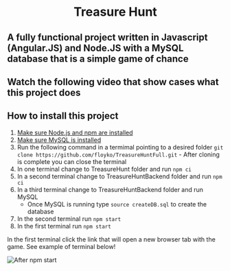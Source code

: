 <h1 align="center" >Treasure Hunt</h1>
<h2>A fully functional project written in Javascript (Angular.JS) and Node.JS with a MySQL database that is a simple game of chance</h2>
<h2> Watch the following video that show cases what this project does</h2>


<h2>How to install this project</h2>

1. [Make sure Node.js and npm are installed](https://nodejs.org/en/download)
2. [Make sure MySQL is installed](https://dev.mysql.com/downloads/)
3. Run the following command in a termimal pointing to a desired folder `git clone https://github.com/floyko/TreasureHuntFull.git` - After cloning is complete you can close the terminal
4. In one terminal change to TreasureHunt folder and run `npm ci`
5. In a second terminal change to TreasureHuntBackend folder and run `npm ci`
6. In a third terminal change to TreasureHuntBackend folder and run MySQL
   - Once MySQL is running type `source createDB.sql` to create the database
7. In the second terminal run `npm start`
8. In the first terminal run `npm start`

In the first terminal click the link that will open a new browser tab with the game. See example of terminal below!

![After npm start](https://github.com/user-attachments/assets/ef8055c7-64d1-44d0-bed3-9b477db8d034)
